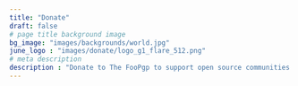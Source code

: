 ```yaml
---
title: "Donate"
draft: false
# page title background image
bg_image: "images/backgrounds/world.jpg"
june_logo : "images/donate/logo_g1_flare_512.png"
# meta description
description : "Donate to The FooPgp to support open source communities."
---
```

